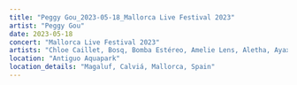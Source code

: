 ```yaml
---
title: "Peggy Gou_2023-05-18_Mallorca Live Festival 2023"
artist: "Peggy Gou"
date: 2023-05-18
concert: "Mallorca Live Festival 2023"
artists: "Chloe Caillet, Bosq, Bomba Estéreo, Amelie Lens, Aletha, Ayax y Prok, Bicep, Acid Pauli, 999999999"
location: "Antiguo Aquapark"
location_details: "Magaluf, Calviá, Mallorca, Spain"
---
```

